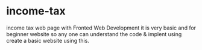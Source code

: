 # income-tax
income tax web page with Fronted Web Development
 it is very basic and for beginner website so any one can understand the code & implent using create a basic website using this.


